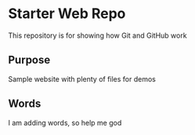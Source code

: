 # Starter Web Repo

This repository is for showing how Git and GitHub work

## Purpose

Sample website with plenty of files for demos

## Words
I am adding words, so help me god